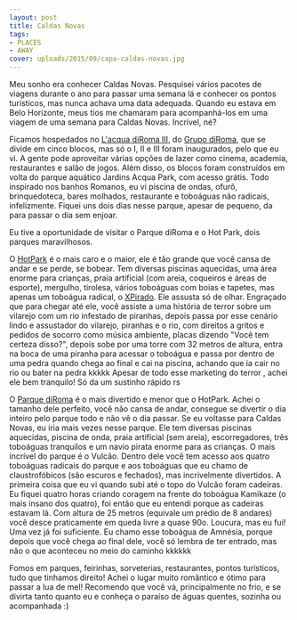 ```yaml
---
layout: post
title: Caldas Novas
tags:
- PLACES
- AWAY
cover: uploads/2015/09/capa-caldas-novas.jpg
---
```


Meu sonho era conhecer Caldas Novas. Pesquisei vários pacotes de viagens durante o ano para passar uma semana lá e conhecer os pontos turísticos, mas nunca achava uma data adequada. Quando eu estava em Belo Horizonte, meus tios me chamaram para acompanhá-los em uma viagem de uma semana para Caldas Novas. Incrível, né?

Ficamos hospedados no <a href="http://www.diroma.com.br/index.php/hoteis/l-acqua-diroma">L'acqua diRoma III</a>, do <a href="http://www.diroma.com.br/">Grupo diRoma</a>, que se divide em cinco blocos, mas só o I, II e III foram inaugurados, pelo que eu vi. A gente pode aproveitar várias opções de lazer como cinema, academia, restaurantes e salão de jogos. Além disso, os blocos foram construídos em volta do parque aquático Jardins Acqua Park, com acesso grátis. Todo inspirado nos banhos Romanos, eu vi piscina de ondas, ofurô, brinquedoteca, bares molhados, restaurante e toboáguas não radicais, infelizmente. Fiquei uns dois dias nesse parque, apesar de pequeno, da para passar o dia sem enjoar.

Eu tive a oportunidade de visitar o Parque diRoma e o Hot Park, dois parques maravilhosos.

O <a href="http://www.hotpark.com/HotPark/">HotPark</a> é o mais caro e o maior, ele é tão grande que você cansa de andar e se perde, se bobear. Tem diversas piscinas aquecidas, uma área enorme para crianças, praia artificial (com areia, coqueiros e áreas de esporte), mergulho, tirolesa, vários toboáguas com boias e tapetes, mas apenas um toboágua radical, o <a href="http://xpirado.hotpark.com/">XPirado</a>. Ele assusta só de olhar. Engraçado que para chegar até ele, você assiste a uma história de terror sobre um vilarejo com um rio infestado de piranhas, depois passa por esse cenário lindo e assustador do vilarejo, piranhas e o rio, com direitos a gritos e pedidos de socorro como música ambiente, placas dizendo "Você tem certeza disso?", depois sobe por uma torre com 32 metros de altura, entra na boca de uma piranha para acessar o toboágua e passa por dentro de uma pedra quando chega ao final e cai na piscina, achando que ia cair no rio ou bater na pedra kkkkk Apesar de todo esse marketing do terror , achei ele bem tranquilo! Só da um sustinho rápido rs

O <a href="http://www.diroma.com.br/index.php/diroma-acqua-park">Parque diRoma</a> é o mais divertido e menor que o HotPark. Achei o tamanho dele perfeito, você não cansa de andar, consegue se divertir o dia inteiro pelo parque todo e não vê o dia passar. Se eu voltasse para Caldas Novas, eu iria mais vezes nesse parque. Ele tem diversas piscinas aquecidas, piscina de onda, praia artificial (sem areia), escorregadores, três toboáguas tranquilos e um navio pirata enorme para as crianças. O mais incrível do parque é o Vulcão. Dentro dele você tem acesso aos quatro toboáguas radicais do parque e aos toboáguas que eu chamo de claustrofóbicos (são escuros e fechados), mas incrivelmente divertidos. A primeira coisa que eu vi quando subi até o topo do Vulcão foram cadeiras. Eu fiquei quatro horas criando coragem na frente do toboágua Kamikaze (o mais insano dos quatro), foi então que eu entendi porque as cadeiras estavam lá. Com altura de 25 metros (equivale um prédio de 8 andares) você desce praticamente em queda livre a quase 90o. Loucura, mas eu fui! Uma vez já foi suficiente. Eu chamo esse toboágua de Amnésia, porque depois que você chega ao final dele, você só lembra de ter entrado, mas não o que aconteceu no meio do caminho kkkkkk

Fomos em parques, feirinhas, sorveterias, restaurantes, pontos turísticos, tudo que tinhamos direito! Achei o lugar muito romântico e ótimo para passar a lua de mel! Recomendo que você vá, principalmente no frio, e se divirta tanto quanto eu e conheça o paraíso de águas quentes, sozinha ou acompanhada :)

